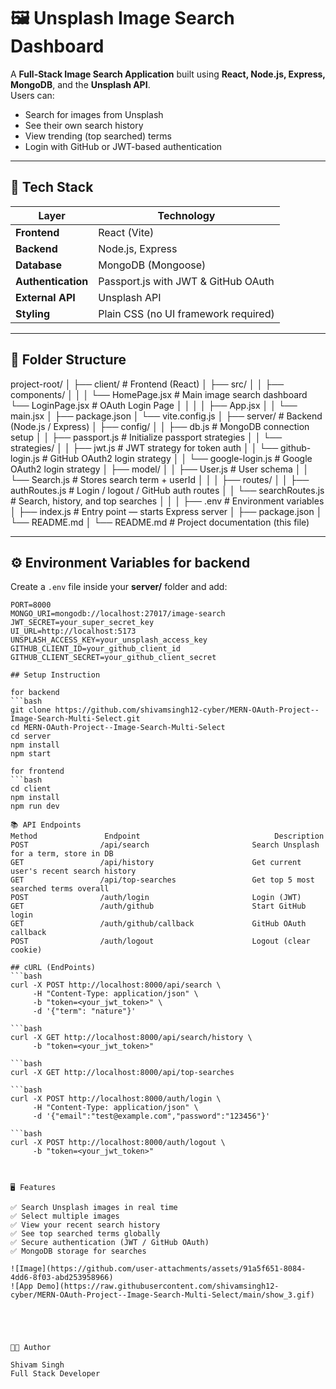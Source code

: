 # 🖼️ Unsplash Image Search Dashboard

A **Full-Stack Image Search Application** built using **React, Node.js, Express, MongoDB**, and the **Unsplash API**.  
Users can:
- Search for images from Unsplash
- See their own search history
- View trending (top searched) terms
- Login with GitHub or JWT-based authentication

---

## 🚀 Tech Stack

| Layer | Technology |
|-------|-------------|
| **Frontend** | React (Vite) |
| **Backend** | Node.js, Express |
| **Database** | MongoDB (Mongoose) |
| **Authentication** | Passport.js with JWT & GitHub OAuth |
| **External API** | Unsplash API |
| **Styling** | Plain CSS (no UI framework required) |

---

## 🧩 Folder Structure
project-root/
│
├── client/ # Frontend (React)
│ ├── src/
│ │ ├── components/
│ │ │ └── HomePage.jsx # Main image search dashboard
      └── LoginPage.jsx # OAuth Login Page
│ │
│ │ ├── App.jsx
│ │ └── main.jsx
│ ├── package.json
│ └── vite.config.js
│
├── server/ # Backend (Node.js / Express)
│ ├── config/
│ │ ├── db.js # MongoDB connection setup
│ │ ├── passport.js # Initialize passport strategies
│ │ └── strategies/
│ │ ├── jwt.js # JWT strategy for token auth
│ │ └── github-login.js # GitHub OAuth2 login strategy
│ │ └── google-login.js # Google OAuth2 login strategy
│ ├── model/
│ │ ├── User.js # User schema
│ │ └── Search.js # Stores search term + userId
│ │
│ ├── routes/
│ │ ├── authRoutes.js # Login / logout / GitHub auth routes
│ │ └── searchRoutes.js # Search, history, and top searches
│ │
│ ├── .env # Environment variables
│ ├── index.js # Entry point — starts Express server
│ ├── package.json
│ └── README.md
│
└── README.md # Project documentation (this file)


---

## ⚙️ Environment Variables for backend

Create a `.env` file inside your **server/** folder and add:

```env
PORT=8000
MONGO_URI=mongodb://localhost:27017/image-search
JWT_SECRET=your_super_secret_key
UI_URL=http://localhost:5173
UNSPLASH_ACCESS_KEY=your_unsplash_access_key
GITHUB_CLIENT_ID=your_github_client_id
GITHUB_CLIENT_SECRET=your_github_client_secret

## Setup Instruction

for backend
```bash
git clone https://github.com/shivamsingh12-cyber/MERN-OAuth-Project--Image-Search-Multi-Select.git
cd MERN-OAuth-Project--Image-Search-Multi-Select
cd server
npm install
npm start

for frontend
```bash
cd client
npm install
npm run dev

📚 API Endpoints
Method	             Endpoint	                           Description
POST	            /api/search	                      Search Unsplash for a term, store in DB
GET	                /api/history	                  Get current user's recent search history
GET	                /api/top-searches	              Get top 5 most searched terms overall
POST	            /auth/login	                      Login (JWT)
GET	                /auth/github	                  Start GitHub login
GET	                /auth/github/callback	          GitHub OAuth callback
POST	            /auth/logout	                  Logout (clear cookie)

## cURL (EndPoints)
```bash
curl -X POST http://localhost:8000/api/search \
     -H "Content-Type: application/json" \
     -b "token=<your_jwt_token>" \
     -d '{"term": "nature"}'

```bash
curl -X GET http://localhost:8000/api/search/history \
     -b "token=<your_jwt_token>"

```bash
curl -X GET http://localhost:8000/api/top-searches

```bash
curl -X POST http://localhost:8000/auth/login \
     -H "Content-Type: application/json" \
     -d '{"email":"test@example.com","password":"123456"}'

```bash
curl -X POST http://localhost:8000/auth/logout \
     -b "token=<your_jwt_token>"



🖥️ Features

✅ Search Unsplash images in real time
✅ Select multiple images
✅ View your recent search history
✅ See top searched terms globally
✅ Secure authentication (JWT / GitHub OAuth)
✅ MongoDB storage for searches

![Image](https://github.com/user-attachments/assets/91a5f651-8084-4dd6-8f03-abd253958966)
![App Demo](https://raw.githubusercontent.com/shivamsingh12-cyber/MERN-OAuth-Project--Image-Search-Multi-Select/main/show_3.gif)





🧑‍💻 Author

Shivam Singh
Full Stack Developer



